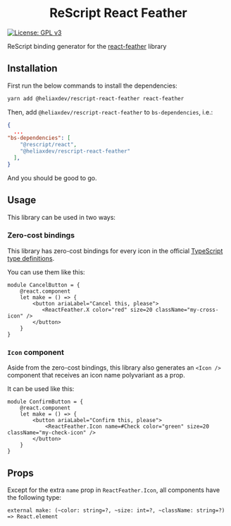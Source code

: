 <h1 align="center">ReScript React Feather</h1>

[![License: GPL v3](https://img.shields.io/badge/License-GPLv3-blue.svg)](./LICENSE)

ReScript binding generator for the [react-feather](https://github.com/feathericons/react-feather) library

## Installation
First run the below commands to install the dependencies:

``` sh
yarn add @heliaxdev/rescript-react-feather react-feather
```

Then, add `@heliaxdev/rescript-react-feather` to `bs-dependencies`, i.e.:

``` json
{
  ...
"bs-dependencies": [
    "@rescript/react",
    "@heliaxdev/rescript-react-feather"
  ],
}
```

And you should be good to go.

## Usage
This library can be used in two ways:

### Zero-cost bindings
This library has zero-cost bindings for every icon in the official [TypeScript type definitions](https://github.com/feathericons/react-feather/blob/master/src/index.d.ts).

You can use them like this:

``` rescript
module CancelButton = {
    @react.component
    let make = () => {
        <button ariaLabel="Cancel this, please">
           <ReactFeather.X color="red" size=20 className="my-cross-icon" /> 
        </button>
    }
}
```

### `Icon` component
Aside from the zero-cost bindings, this library also generates an `<Icon />` component that receives an icon name polyvariant as a prop.

It can be used like this:

``` rescript
module ConfirmButton = {
    @react.component
    let make = () => {
        <button ariaLabel="Confirm this, please">
            <ReactFeather.Icon name=#Check color="green" size=20 className="my-check-icon" />
        </button>
    }
}
```

## Props
Except for the extra `name` prop in `ReactFeather.Icon`, all components have the following type:

``` rescript
external make: (~color: string=?, ~size: int=?, ~className: string=?) => React.element
```

